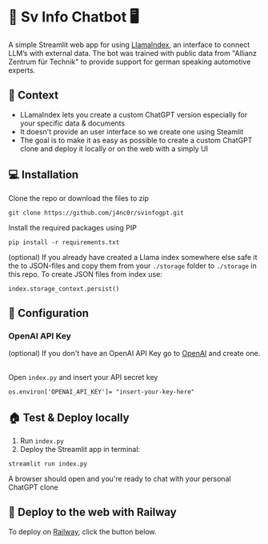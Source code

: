 # 🦙 Sv Info Chatbot 🖥️

A simple Streamlit web app for using [LlamaIndex](https://github.com/jerryjliu/llama_index), an interface to connect LLM’s with external data.
The bot was trained with public data from "Allianz Zentrum für Technik" to provide support for german speaking automotive experts.

## 🚀 Context

- LLamaIndex lets you create a custom ChatGPT version especially for your specific data & documents 
- It doesn't provide an user interface so we create one using Steamlit
- The goal is to make it as easy as possible to create a custom ChatGPT clone and deploy it locally or on the web with a simply UI


## 💻 Installation

Clone the repo or download the files to zip 
```
git clone https://github.com/j4nc0r/svinfogpt.git
```
Install the required packages using PIP
```
pip install -r requirements.txt
```
(optional) If you already have created a Llama index somewhere else safe it the to JSON-files and copy them from your `./storage` folder to `./storage` in this repo.
To create JSON files from index use:
```
index.storage_context.persist()
```

## 🔧 Configuration 
### OpenAI API Key
(optional) If you don't have an OpenAI API Key go to [OpenAI](https://platform.openai.com/account/api-keys) and create one. <br><br>

Open `index.py` and insert your API secret key
```
os.environ['OPENAI_API_KEY']= "insert-your-key-here"
```
## 🏠 Test & Deploy locally

1. Run `index.py`
2. Deploy the Streamlit app in terminal:
```
streamlit run index.py
```
A browser should open and you're ready to chat with your personal ChatGPT clone

## 🚆 Deploy to the web with Railway


To deploy on [Railway](https://railway.app/?referralCode=01QhWs), click the button below.




